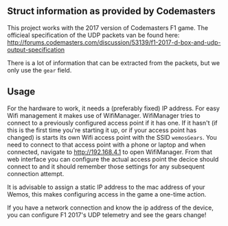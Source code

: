 ## Struct information as provided by Codemasters
This project works with the 2017 version of Codemasters F1 game. The officieal specification of the UDP packets van be found here:
http://forums.codemasters.com/discussion/53139/f1-2017-d-box-and-udp-output-specification

There is a lot of information that can be extracted from the packets, but we only use the `gear` field.

## Usage
For the hardware to work, it needs a (preferably fixed) IP address. For easy Wifi management it makes use of WifiManager. WifiManager tries to connect to a previously configured access point if it has one. If it hasn't (if this is the first time you're starting it up, or if your access point has changed) is starts its own Wifi access point with the SSID `wemosGears`. You need to connect to that access point with a phone or laptop and when connected, navigate to http://192.168.4.1 to open WifiManager. From that web interface you can configure the actual access point the decice should connect to and it should remember those
settings for any subsequent connection attempt.

It is advisable to assign a static IP address to the mac address of your Wemos, this makes configuring access in the game a one-time action.

If you have a network connection and know the ip address of the device, you can configure F1 2017's UDP telemetry and see the gears change!